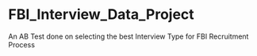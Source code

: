 # FBI_Interview_Data_Project
An AB Test done on selecting the best Interview Type for FBI Recruitment Process
